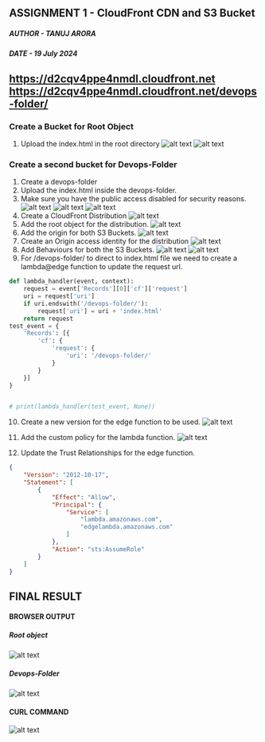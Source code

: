 ## ASSIGNMENT 1 - CloudFront CDN and S3 Bucket
##### AUTHOR - TANUJ ARORA
##### DATE - 19 July 2024
https://d2cqv4ppe4nmdl.cloudfront.net
https://d2cqv4ppe4nmdl.cloudfront.net/devops-folder/
----
### Create a Bucket for Root Object
1. Upload the index.html in the root directory
![alt text](image-3.png)
![alt text](image-8.png)
### Create a second bucket for Devops-Folder
1. Create a devops-folder
2. Upload the index.html inside the devops-folder.
3. Make sure you have the public access disabled for security reasons.
![alt text](image-4.png)
![alt text](image-6.png)
![alt text](image-7.png)
4. Create a CloudFront Distribution
![alt text](image-9.png)
5. Add the root object for the distribution.
![alt text](image-10.png)
6. Add the origin for both S3 Buckets. 
![alt text](image-11.png)
7. Create an Origin access identity for the distribution
![alt text](image-12.png)
8. Add Behaviours for both the S3 Buckets.
![alt text](image-13.png)
![alt text](image-14.png)
9. For /devops-folder/ to direct to index.html file we need to create a lambda@edge function to update the request url.
```python
def lambda_handler(event, context):
    request = event['Records'][0]['cf']['request']
    uri = request['uri']
    if uri.endswith('/devops-folder/'):
        request['uri'] = uri + 'index.html'
    return request
test_event = {
    'Records': [{
        'cf': {
            'request': {
                'uri': '/devops-folder/'
            }
        }
    }]
}


# print(lambda_handler(test_event, None))

```
10. Create a new version for the edge function to be used.
![alt text](image-16.png)

11. Add the custom policy for the lambda function.
![alt text](image-17.png)
12. Update the Trust Relationships for the edge function.
```json
{
    "Version": "2012-10-17",
    "Statement": [
        {
            "Effect": "Allow",
            "Principal": {
                "Service": [
                    "lambda.amazonaws.com",
                    "edgelambda.amazonaws.com"
                ]
            },
            "Action": "sts:AssumeRole"
        }
    ]
}
```

## FINAL RESULT
#### BROWSER OUTPUT
##### Root object
![alt text](image-2.png)
##### Devops-Folder
![alt text](image-1.png)
#### CURL COMMAND
![alt text](image.png)

